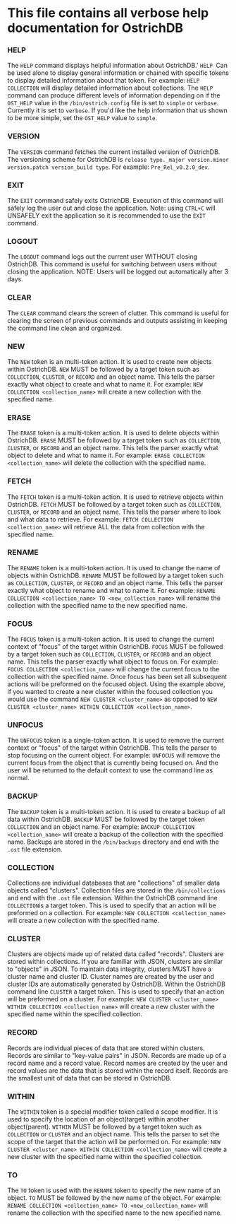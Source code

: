 # This file contains all verbose help documentation for OstrichDB

### HELP
The `HELP` command displays helpful information about OstrichDB.'
`HELP `Can be used alone to display general information or chained with specific tokens to display detailed information about that token. For example: `HELP COLLECTION` will display detailed information about collections. The `HELP` command can produce different levels of information depending on if the `OST_HELP` value in the `/bin/ostrich.config` file is set to `simple` or `verbose`. Currently it is set to `verbose`. If you'd like the help information that us shown to be more simple, set the `OST_HELP` value to `simple`.


### VERSION
The `VERSION` command fetches the current installed version of OstrichDB. The versioning scheme for OstrichDB is `release type._major version.minor version.patch version_build type`.
For example: `Pre_Rel_v0.2.0_dev`.

### EXIT
The `EXIT` command safely exits OstrichDB. Execution of this command will safely log the user out and close the application. Note: using `CTRL+C` will UNSAFELY exit the application so it is recommended to use the `EXIT` command.

### LOGOUT
The `LOGOUT` command logs out the current user WITHOUT closing OstrichDB. This command is useful for switching between users without closing the application. NOTE: Users will be logged out automatically after 3 days.

### CLEAR
The `CLEAR` command clears the screen of clutter. This command is useful for clearing the screen of previous commands and outputs assisting in keeping the command line clean and organized.

### NEW
The `NEW` token is an multi-token action. It is used to create new objects within OstrichDB. `NEW` MUST be followed by a target token such as `COLLECTION`, `CLUSTER`, or `RECORD` and an object name. This tells the parser exactly what object to create and what to name it. For example: `NEW COLLECTION <collection_name>` will create a new collection with the specified name.

### ERASE
The `ERASE` token is a multi-token action. It is used to delete objects within OstrichDB. `ERASE` MUST be followed by a target token such as `COLLECTION`, `CLUSTER`, or `RECORD` and an object name. This tells the parser exactly what object to delete and what to name it. For example: `ERASE COLLECTION <collection_name>` will delete the collection with the specified name.

### FETCH
The `FETCH` token is a multi-token action. It is used to retrieve objects within OstrichDB. `FETCH` MUST be followed by a target token such as `COLLECTION`, `CLUSTER`, or `RECORD` and an object name. This tells the parser where to look and what data to retrieve. For example: `FETCH COLLECTION <collection_name>` will retrieve ALL the data from collection with the specified name.

### RENAME
The `RENAME` token is a multi-token action. It is used to change the name of objects within OstrichDB. `RENAME` MUST be followed by a target token such as `COLLECTION`, `CLUSTER`, or `RECORD` and an object name. This tells the parser exactly what object to rename and what to name it. For example: `RENAME COLLECTION <collection_name> TO <new_collection_name>` will rename the collection with the specified name to the new specified name.

### FOCUS
The `FOCUS` token is a multi-token action. It is used to change the current context of "focus" of the target within OstrichDB. `FOCUS` MUST be followed by a target token such as `COLLECTION`, `CLUSTER`, or `RECORD` and an object name. This tells the parser exactly what object to focus on. For example: `FOCUS COLLECTION <collection_name>` will change the current focus to the collection with the specified name. Once focus has been set all subsequent actions will be preformed on the focused object. Using the example above, if you wanted to create a new cluster within the focused collection you would use the command `NEW CLUSTER <cluster_name>` as opposed to `NEW CLUSTER <cluster_name> WITHIN COLLECTION <collection_name>`.

### UNFOCUS
The `UNFOCUS` token is a single-token action. It is used to remove the current context or "focus" of the target within OstrichDB. This tells the parser to stop focusing on the current object. For example: `UNFOCUS` will remove the current focus from the object that is currently being focused on. And the user will be returned to the default context to use the command line as normal.

### BACKUP
The `BACKUP` token is a multi-token action. It is used to create a backup of all data within OstrichDB. `BACKUP` MUST be followed by the target token `COLLECTION` and an object name. For example: `BACKUP COLLECTION <collection_name>` will create a backup of the collection with the specified name. Backups are stored in the `/bin/backups` directory and end with the `.ost` file extension.

### COLLECTION
Collections are individual databases that are "collections" of smaller data objects called "clusters". Collection files are stored in the `/bin/collections` and end with the `.ost` file extension. Within the OstrichDB command line `COLLECTION`is a target token. This is used to specify that an action will be preformed on a collection. For example: `NEW COLLECTION <collection_name>` will create a new collection with the specified name.

### CLUSTER
Clusters are objects made up of related data called "records". Clusters are stored within collections. If you are familiar with JSON, clusters are similar to "objects" in JSON. To maintain data integrity, clusters MUST have a cluster name and cluster ID. Cluster names are created by the user and cluster IDs are automatically generated by OstrichDB. Within the OstrichDB command line `CLUSTER` a target token. This is used to specify that an action will be preformed on a cluster. For example: `NEW CLUSTER <cluster_name> WITHIN COLLECTION <collection_name>` will create a new cluster with the specified name within the specified collection.

### RECORD
Records are individual pieces of data that are stored within clusters. Records are similar to "key-value pairs" in JSON. Records are made up of a record name and a record value. Record names are created by the user and record values are the data that is stored within the record itself. Records are the smallest unit of data that can be stored in OstrichDB.

### WITHIN
The `WITHIN` token is a special modifier token called a scope modifier. It is used to specify the location of an object(target) within another object(parent). `WITHIN` MUST be followed by a target token such as `COLLECTION` or `CLUSTER` and an object name. This tells the parser to set the scope of the target that the action will be performed on. For example: `NEW CLUSTER <cluster_name> WITHIN COLLECTION <collection_name>` will create a new cluster with the specified name within the specified collection.

### TO
The `TO` token is used with the `RENAME` token to specify the new name of an object. `TO` MUST be followed by the new name of the object. For example: `RENAME COLLECTION <collection_name> TO <new_collection_name>` will rename the collection with the specified name to the new specified name.
